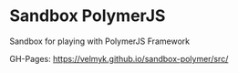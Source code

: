 # Sandbox PolymerJS
Sandbox for playing with PolymerJS Framework

GH-Pages: https://velmyk.github.io/sandbox-polymer/src/